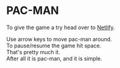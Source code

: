 # PAC-MAN

To give the game a try head over to [Netlify](https://reverent-varahamihira-f2f0e1.netlify.app/).

Use arrow keys to move pac-man around.   
To pause/resume the game hit space.   
That's pretty much it.   
After all it is pac-man, and it is simple.

